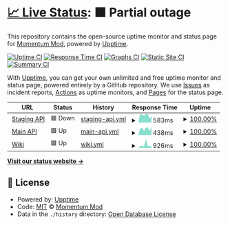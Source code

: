 # [📈 Live Status](https://status.momentum-mod.org): <!--live status--> **🟧 Partial outage**

This repository contains the open-source uptime monitor and status page for [Momentum Mod](https://momentum-mod.org), powered by [Upptime](https://github.com/upptime/upptime).

[![Uptime CI](https://github.com/momentum-mod/status/workflows/Uptime%20CI/badge.svg)](https://github.com/momentum-mod/status/actions?query=workflow%3A%22Uptime+CI%22)
[![Response Time CI](https://github.com/momentum-mod/status/workflows/Response%20Time%20CI/badge.svg)](https://github.com/momentum-mod/status/actions?query=workflow%3A%22Response+Time+CI%22)
[![Graphs CI](https://github.com/momentum-mod/status/workflows/Graphs%20CI/badge.svg)](https://github.com/momentum-mod/status/actions?query=workflow%3A%22Graphs+CI%22)
[![Static Site CI](https://github.com/momentum-mod/status/workflows/Static%20Site%20CI/badge.svg)](https://github.com/momentum-mod/status/actions?query=workflow%3A%22Static+Site+CI%22)
[![Summary CI](https://github.com/momentum-mod/status/workflows/Summary%20CI/badge.svg)](https://github.com/momentum-mod/status/actions?query=workflow%3A%22Summary+CI%22)

With [Upptime](https://upptime.js.org), you can get your own unlimited and free uptime monitor and status page, powered entirely by a GitHub repository. We use [Issues](https://github.com/momentum-mod/status/issues) as incident reports, [Actions](https://github.com/momentum-mod/status/actions) as uptime monitors, and [Pages](https://status.momentum-mod.org) for the status page.

<!--start: status pages-->
<!-- This summary is generated by Upptime (https://github.com/upptime/upptime) -->
<!-- Do not edit this manually, your changes will be overwritten -->
<!-- prettier-ignore -->
| URL | Status | History | Response Time | Uptime |
| --- | ------ | ------- | ------------- | ------ |
| <img alt="" src="https://momentum-mod.org/favicon.ico" height="13"> [Staging API](https://staging-api.momentum-mod.org/health) | 🟥 Down | [staging-api.yml](https://github.com/momentum-mod/status/commits/HEAD/history/staging-api.yml) | <details><summary><img alt="Response time graph" src="./graphs/staging-api/response-time-week.png" height="20"> 583ms</summary><br><a href="https://status.momentum-mod.org/history/staging-api"><img alt="Response time 629" src="https://img.shields.io/endpoint?url=https%3A%2F%2Fraw.githubusercontent.com%2Fmomentum-mod%2Fstatus%2FHEAD%2Fapi%2Fstaging-api%2Fresponse-time.json"></a><br><a href="https://status.momentum-mod.org/history/staging-api"><img alt="24-hour response time 562" src="https://img.shields.io/endpoint?url=https%3A%2F%2Fraw.githubusercontent.com%2Fmomentum-mod%2Fstatus%2FHEAD%2Fapi%2Fstaging-api%2Fresponse-time-day.json"></a><br><a href="https://status.momentum-mod.org/history/staging-api"><img alt="7-day response time 583" src="https://img.shields.io/endpoint?url=https%3A%2F%2Fraw.githubusercontent.com%2Fmomentum-mod%2Fstatus%2FHEAD%2Fapi%2Fstaging-api%2Fresponse-time-week.json"></a><br><a href="https://status.momentum-mod.org/history/staging-api"><img alt="30-day response time 762" src="https://img.shields.io/endpoint?url=https%3A%2F%2Fraw.githubusercontent.com%2Fmomentum-mod%2Fstatus%2FHEAD%2Fapi%2Fstaging-api%2Fresponse-time-month.json"></a><br><a href="https://status.momentum-mod.org/history/staging-api"><img alt="1-year response time 641" src="https://img.shields.io/endpoint?url=https%3A%2F%2Fraw.githubusercontent.com%2Fmomentum-mod%2Fstatus%2FHEAD%2Fapi%2Fstaging-api%2Fresponse-time-year.json"></a></details> | <details><summary><a href="https://status.momentum-mod.org/history/staging-api">100.00%</a></summary><a href="https://status.momentum-mod.org/history/staging-api"><img alt="All-time uptime 96.92%" src="https://img.shields.io/endpoint?url=https%3A%2F%2Fraw.githubusercontent.com%2Fmomentum-mod%2Fstatus%2FHEAD%2Fapi%2Fstaging-api%2Fuptime.json"></a><br><a href="https://status.momentum-mod.org/history/staging-api"><img alt="24-hour uptime 100.00%" src="https://img.shields.io/endpoint?url=https%3A%2F%2Fraw.githubusercontent.com%2Fmomentum-mod%2Fstatus%2FHEAD%2Fapi%2Fstaging-api%2Fuptime-day.json"></a><br><a href="https://status.momentum-mod.org/history/staging-api"><img alt="7-day uptime 100.00%" src="https://img.shields.io/endpoint?url=https%3A%2F%2Fraw.githubusercontent.com%2Fmomentum-mod%2Fstatus%2FHEAD%2Fapi%2Fstaging-api%2Fuptime-week.json"></a><br><a href="https://status.momentum-mod.org/history/staging-api"><img alt="30-day uptime 99.76%" src="https://img.shields.io/endpoint?url=https%3A%2F%2Fraw.githubusercontent.com%2Fmomentum-mod%2Fstatus%2FHEAD%2Fapi%2Fstaging-api%2Fuptime-month.json"></a><br><a href="https://status.momentum-mod.org/history/staging-api"><img alt="1-year uptime 98.24%" src="https://img.shields.io/endpoint?url=https%3A%2F%2Fraw.githubusercontent.com%2Fmomentum-mod%2Fstatus%2FHEAD%2Fapi%2Fstaging-api%2Fuptime-year.json"></a></details>
| <img alt="" src="https://momentum-mod.org/favicon.ico" height="13"> [Main API](https://api.momentum-mod.org/api-docs/) | 🟩 Up | [main-api.yml](https://github.com/momentum-mod/status/commits/HEAD/history/main-api.yml) | <details><summary><img alt="Response time graph" src="./graphs/main-api/response-time-week.png" height="20"> 438ms</summary><br><a href="https://status.momentum-mod.org/history/main-api"><img alt="Response time 357" src="https://img.shields.io/endpoint?url=https%3A%2F%2Fraw.githubusercontent.com%2Fmomentum-mod%2Fstatus%2FHEAD%2Fapi%2Fmain-api%2Fresponse-time.json"></a><br><a href="https://status.momentum-mod.org/history/main-api"><img alt="24-hour response time 554" src="https://img.shields.io/endpoint?url=https%3A%2F%2Fraw.githubusercontent.com%2Fmomentum-mod%2Fstatus%2FHEAD%2Fapi%2Fmain-api%2Fresponse-time-day.json"></a><br><a href="https://status.momentum-mod.org/history/main-api"><img alt="7-day response time 438" src="https://img.shields.io/endpoint?url=https%3A%2F%2Fraw.githubusercontent.com%2Fmomentum-mod%2Fstatus%2FHEAD%2Fapi%2Fmain-api%2Fresponse-time-week.json"></a><br><a href="https://status.momentum-mod.org/history/main-api"><img alt="30-day response time 424" src="https://img.shields.io/endpoint?url=https%3A%2F%2Fraw.githubusercontent.com%2Fmomentum-mod%2Fstatus%2FHEAD%2Fapi%2Fmain-api%2Fresponse-time-month.json"></a><br><a href="https://status.momentum-mod.org/history/main-api"><img alt="1-year response time 361" src="https://img.shields.io/endpoint?url=https%3A%2F%2Fraw.githubusercontent.com%2Fmomentum-mod%2Fstatus%2FHEAD%2Fapi%2Fmain-api%2Fresponse-time-year.json"></a></details> | <details><summary><a href="https://status.momentum-mod.org/history/main-api">100.00%</a></summary><a href="https://status.momentum-mod.org/history/main-api"><img alt="All-time uptime 100.00%" src="https://img.shields.io/endpoint?url=https%3A%2F%2Fraw.githubusercontent.com%2Fmomentum-mod%2Fstatus%2FHEAD%2Fapi%2Fmain-api%2Fuptime.json"></a><br><a href="https://status.momentum-mod.org/history/main-api"><img alt="24-hour uptime 100.00%" src="https://img.shields.io/endpoint?url=https%3A%2F%2Fraw.githubusercontent.com%2Fmomentum-mod%2Fstatus%2FHEAD%2Fapi%2Fmain-api%2Fuptime-day.json"></a><br><a href="https://status.momentum-mod.org/history/main-api"><img alt="7-day uptime 100.00%" src="https://img.shields.io/endpoint?url=https%3A%2F%2Fraw.githubusercontent.com%2Fmomentum-mod%2Fstatus%2FHEAD%2Fapi%2Fmain-api%2Fuptime-week.json"></a><br><a href="https://status.momentum-mod.org/history/main-api"><img alt="30-day uptime 100.00%" src="https://img.shields.io/endpoint?url=https%3A%2F%2Fraw.githubusercontent.com%2Fmomentum-mod%2Fstatus%2FHEAD%2Fapi%2Fmain-api%2Fuptime-month.json"></a><br><a href="https://status.momentum-mod.org/history/main-api"><img alt="1-year uptime 100.00%" src="https://img.shields.io/endpoint?url=https%3A%2F%2Fraw.githubusercontent.com%2Fmomentum-mod%2Fstatus%2FHEAD%2Fapi%2Fmain-api%2Fuptime-year.json"></a></details>
| <img alt="" src="https://momentum-mod.org/favicon.ico" height="13"> [Wiki](https://wiki.momentum-mod.org) | 🟩 Up | [wiki.yml](https://github.com/momentum-mod/status/commits/HEAD/history/wiki.yml) | <details><summary><img alt="Response time graph" src="./graphs/wiki/response-time-week.png" height="20"> 926ms</summary><br><a href="https://status.momentum-mod.org/history/wiki"><img alt="Response time 596" src="https://img.shields.io/endpoint?url=https%3A%2F%2Fraw.githubusercontent.com%2Fmomentum-mod%2Fstatus%2FHEAD%2Fapi%2Fwiki%2Fresponse-time.json"></a><br><a href="https://status.momentum-mod.org/history/wiki"><img alt="24-hour response time 533" src="https://img.shields.io/endpoint?url=https%3A%2F%2Fraw.githubusercontent.com%2Fmomentum-mod%2Fstatus%2FHEAD%2Fapi%2Fwiki%2Fresponse-time-day.json"></a><br><a href="https://status.momentum-mod.org/history/wiki"><img alt="7-day response time 926" src="https://img.shields.io/endpoint?url=https%3A%2F%2Fraw.githubusercontent.com%2Fmomentum-mod%2Fstatus%2FHEAD%2Fapi%2Fwiki%2Fresponse-time-week.json"></a><br><a href="https://status.momentum-mod.org/history/wiki"><img alt="30-day response time 671" src="https://img.shields.io/endpoint?url=https%3A%2F%2Fraw.githubusercontent.com%2Fmomentum-mod%2Fstatus%2FHEAD%2Fapi%2Fwiki%2Fresponse-time-month.json"></a><br><a href="https://status.momentum-mod.org/history/wiki"><img alt="1-year response time 601" src="https://img.shields.io/endpoint?url=https%3A%2F%2Fraw.githubusercontent.com%2Fmomentum-mod%2Fstatus%2FHEAD%2Fapi%2Fwiki%2Fresponse-time-year.json"></a></details> | <details><summary><a href="https://status.momentum-mod.org/history/wiki">100.00%</a></summary><a href="https://status.momentum-mod.org/history/wiki"><img alt="All-time uptime 99.90%" src="https://img.shields.io/endpoint?url=https%3A%2F%2Fraw.githubusercontent.com%2Fmomentum-mod%2Fstatus%2FHEAD%2Fapi%2Fwiki%2Fuptime.json"></a><br><a href="https://status.momentum-mod.org/history/wiki"><img alt="24-hour uptime 100.00%" src="https://img.shields.io/endpoint?url=https%3A%2F%2Fraw.githubusercontent.com%2Fmomentum-mod%2Fstatus%2FHEAD%2Fapi%2Fwiki%2Fuptime-day.json"></a><br><a href="https://status.momentum-mod.org/history/wiki"><img alt="7-day uptime 100.00%" src="https://img.shields.io/endpoint?url=https%3A%2F%2Fraw.githubusercontent.com%2Fmomentum-mod%2Fstatus%2FHEAD%2Fapi%2Fwiki%2Fuptime-week.json"></a><br><a href="https://status.momentum-mod.org/history/wiki"><img alt="30-day uptime 99.76%" src="https://img.shields.io/endpoint?url=https%3A%2F%2Fraw.githubusercontent.com%2Fmomentum-mod%2Fstatus%2FHEAD%2Fapi%2Fwiki%2Fuptime-month.json"></a><br><a href="https://status.momentum-mod.org/history/wiki"><img alt="1-year uptime 99.92%" src="https://img.shields.io/endpoint?url=https%3A%2F%2Fraw.githubusercontent.com%2Fmomentum-mod%2Fstatus%2FHEAD%2Fapi%2Fwiki%2Fuptime-year.json"></a></details>

<!--end: status pages-->

[**Visit our status website →**](https://status.momentum-mod.org)

## 📄 License

- Powered by: [Upptime](https://github.com/upptime/upptime)
- Code: [MIT](./LICENSE) © [Momentum Mod](https://momentum-mod.org)
- Data in the `./history` directory: [Open Database License](https://opendatacommons.org/licenses/odbl/1-0/)

